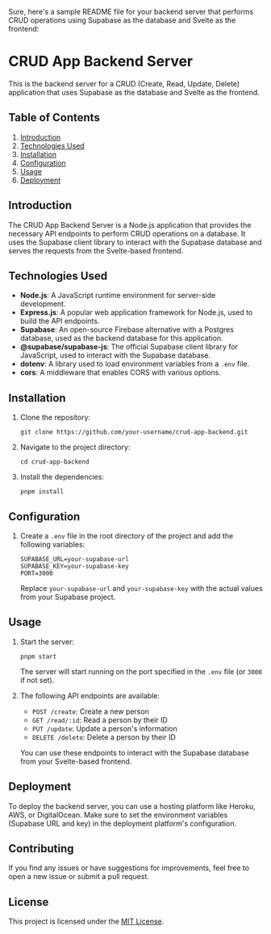 Sure, here's a sample README file for your backend server that performs CRUD operations using Supabase as the database and Svelte as the frontend:

# CRUD App Backend Server

This is the backend server for a CRUD (Create, Read, Update, Delete) application that uses Supabase as the database and Svelte as the frontend.

## Table of Contents
1. [Introduction](#introduction)
2. [Technologies Used](#technologies-used)
3. [Installation](#installation)
4. [Configuration](#configuration)
5. [Usage](#usage)
6. [Deployment](#deployment)

## Introduction
The CRUD App Backend Server is a Node.js application that provides the necessary API endpoints to perform CRUD operations on a database. It uses the Supabase client library to interact with the Supabase database and serves the requests from the Svelte-based frontend.

## Technologies Used
- **Node.js**: A JavaScript runtime environment for server-side development.
- **Express.js**: A popular web application framework for Node.js, used to build the API endpoints.
- **Supabase**: An open-source Firebase alternative with a Postgres database, used as the backend database for this application.
- **@supabase/supabase-js**: The official Supabase client library for JavaScript, used to interact with the Supabase database.
- **dotenv**: A library used to load environment variables from a `.env` file.
- **cors**: A middleware that enables CORS with various options.

## Installation
1. Clone the repository:
   ```
   git clone https://github.com/your-username/crud-app-backend.git
   ```
2. Navigate to the project directory:
   ```
   cd crud-app-backend
   ```
3. Install the dependencies:
   ```
   pnpm install
   ```

## Configuration
1. Create a `.env` file in the root directory of the project and add the following variables:
   ```
   SUPABASE_URL=your-supabase-url
   SUPABASE_KEY=your-supabase-key
   PORT=3000
   ```
   Replace `your-supabase-url` and `your-supabase-key` with the actual values from your Supabase project.

## Usage
1. Start the server:
   ```
   pnpm start
   ```
   The server will start running on the port specified in the `.env` file (or `3000` if not set).

2. The following API endpoints are available:
   - `POST /create`: Create a new person
   - `GET /read/:id`: Read a person by their ID
   - `PUT /update`: Update a person's information
   - `DELETE /delete`: Delete a person by their ID

   You can use these endpoints to interact with the Supabase database from your Svelte-based frontend.

## Deployment
To deploy the backend server, you can use a hosting platform like Heroku, AWS, or DigitalOcean. Make sure to set the environment variables (Supabase URL and key) in the deployment platform's configuration.

## Contributing
If you find any issues or have suggestions for improvements, feel free to open a new issue or submit a pull request.

## License
This project is licensed under the [MIT License](LICENSE).